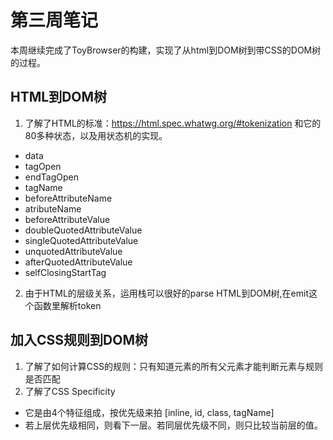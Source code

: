 # 第三周笔记
本周继续完成了ToyBrowser的构建，实现了从html到DOM树到带CSS的DOM树的过程。
## HTML到DOM树
1. 了解了HTML的标准：https://html.spec.whatwg.org/#tokenization 和它的80多种状态，以及用状态机的实现。
- data
- tagOpen
- endTagOpen
- tagName
- beforeAttributeName
- atributeName
- beforeAttributeValue
- doubleQuotedAttributeValue
- singleQuotedAttributeValue
- unquotedAttributeValue
- afterQuotedAttributeValue
- selfClosingStartTag
2. 由于HTML的层级关系，运用栈可以很好的parse HTML到DOM树,在emit这个函数里解析token

## 加入CSS规则到DOM树
1. 了解了如何计算CSS的规则：只有知道元素的所有父元素才能判断元素与规则是否匹配
2. 了解了CSS Specificity
- 它是由4个特征组成，按优先级来拍 [inline, id, class, tagName]
- 若上层优先级相同，则看下一层。若同层优先级不同，则只比较当前层的值。
